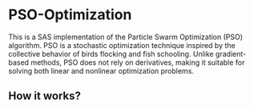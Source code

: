 # PSO-Optimization
This is a SAS implementation of the Particle Swarm Optimization (PSO) algorithm. PSO is a stochastic optimization technique inspired by the collective behavior of birds flocking and fish schooling. Unlike gradient-based methods, PSO does not rely on derivatives, making it suitable for solving both linear and nonlinear optimization problems.


## How it works?
